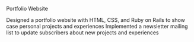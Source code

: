 Portfolio Website 

Designed a portfolio website with HTML, CSS, and Ruby on Rails to show case personal projects and experiences
Implemented a newsletter mailing list to update subscribers about new projects and experiences
